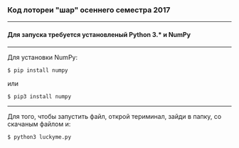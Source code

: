 ### Код лотореи "шар" осеннего семестра 2017
-----
#### Для запуска требуется установленый Python 3.* и NumPy
-----
Для установки NumPy:
```
$ pip install numpy
```
или
```
$ pip3 install numpy
```
-----
Для того, чтобы запустить файл, открой териминал, зайди в папку, со скачаным файлом и:
```
$ python3 luckyme.py
```
